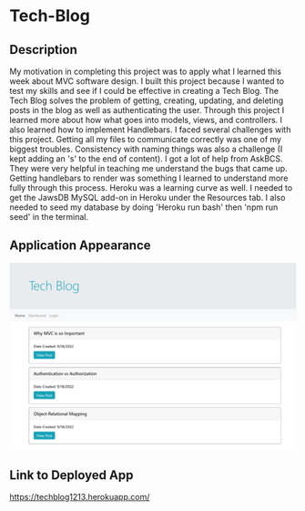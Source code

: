 # Tech-Blog

## Description
My motivation in completing this project was to apply what I learned this week about MVC software design. I built this project because I wanted to test my skills and see if I could be effective in creating a Tech Blog. The Tech Blog solves the problem of getting, creating, updating, and deleting posts in the blog as well as authenticating the user. Through this project I learned more about how what goes into models, views, and controllers. I also learned how to implement Handlebars. I faced several challenges with this project. Getting all my files to communicate correctly was one of my biggest troubles. Consistency with naming things was also a challenge (I kept adding an 's' to the end of content). I got a lot of help from AskBCS. They were very helpful in teaching me understand the bugs that came up. Getting handlebars to render was something I learned to understand more fully through this process. Heroku was a learning curve as well. I needed to get the JawsDB MySQL add-on in Heroku under the Resources tab. I also needed to seed my database by doing 'Heroku run bash' then 'npm run seed' in the terminal. 

## Application Appearance

![Tech-Blog](./public/images/screenshot.png)

## Link to Deployed App 
https://techblog1213.herokuapp.com/